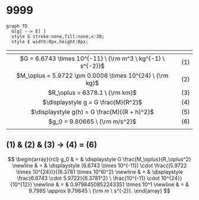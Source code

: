 # 9999
```mermaid
graph TD
  G[g] --> E[ ]
  style G stroke:none,fill:none,x:20;
  style E width:0px,height:0px;
```

<span></span>|<span></span>
:-: | :-:
$G = 6.6743 \times 10^{-11} \ {\rm m^3 \ kg^{-1} \ s^{-2}}$ | $(1)$
$M_\oplus = 5.9722 \pm 0.0006 \times 10^{24} \ {\rm kg}$ | $(2)$
$R_\oplus = 6378.1 \ {\rm km}$ | $(3)$
$\displaystyle g = G \frac{M}{R^2}$ | $(4)$
$\displaystyle g(h) = G \frac{M}{(R + h)^2}$ | $(5)$
$g_0 = 9.80665 \ {\rm m/s^2}$ | $(6)$
<span></span>|<span></span>


## (1) & (2) & (3) &rightarrow; (4) = (6)
$$
\begin{array}{rcl}
g_0 & = & \displaystyle G \frac{M_\oplus}{R_\oplus^2} \newline
& = & \displaystyle (6.6743 \times 10^{-11}) \cdot \frac{(5.9722 \times 10^{24})}{(6.3781 \times 10^6)^2} \newline
& = & \displaystyle \frac{6.6743 \cdot 5.9722}{6.3781^2} \ \frac{10^{-11} \cdot 10^{24}}{10^{12}} \newline
& = & 0.9798450852243351 \times 10^1 \newline
& = & 9.7985 \approx 9.79845 \ {\rm m \ s^{-2}}.
\end{array}
$$
